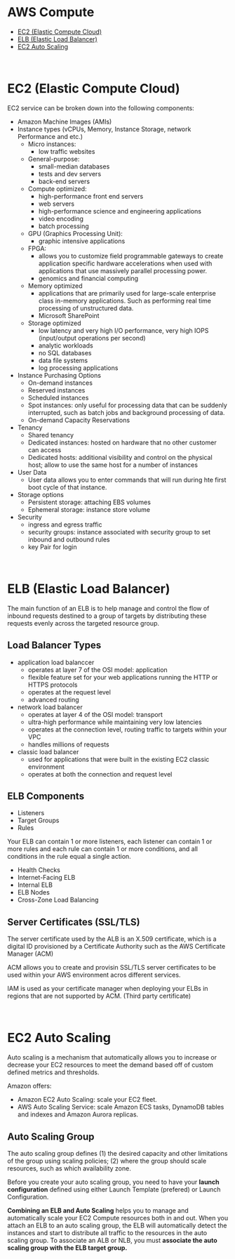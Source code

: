 # AWS Compute

- [EC2 (Elastic Compute Cloud)](#ec2-elastic-compute-cloud)
- [ELB (Elastic Load Balancer)](#elb-elastic-load-balancer)
- [EC2 Auto Scaling](#ec2-auto-scaling)

<br />

# EC2 (Elastic Compute Cloud)

EC2 service can be broken down into the following components:

- Amazon Machine Images (AMIs)
- Instance types (vCPUs, Memory, Instance Storage, network Performance and etc.)
  - Micro instances: 
    - low traffic websites
  - General-purpose: 
    - small-median databases
    - tests and dev servers
    - back-end servers
  - Compute optimized: 
    - high-performance front end servers
    - web servers
    - high-performance science and engineering applications
    - video encoding
    - batch processing
  - GPU (Graphics Processing Unit):
    - graphic intensive applications
  - FPGA:
    - allows you to customize field programmable gateways to create application specific hardware accelerations
    when used with applications that use massively parallel processing power.
    - genomics and financial computing
  - Memory optimized
    - applications that are primarily used for large-scale enterprise class in-memory applications. Such as
    performing real time processing of unstructured data.
    - Microsoft SharePoint
  - Storage optimized
    - low latency and very high I/O performance, very high IOPS (input/output operations per second)
    - analytic workloads
    - no SQL databases
    - data file systems
    - log processing applications
- Instance Purchasing Options
  - On-demand instances
  - Reserved instances
  - Scheduled instances
  - Spot instances: only useful for processing data that can be suddenly interrupted, such as batch jobs and 
  background processing of data.
  - On-demand Capacity Reservations
- Tenancy
  - Shared tenancy
  - Dedicated instances: hosted on hardware that no other customer can access
  - Dedicated hosts: additional visibility and control on the physical host; allow to 
  use the same host for a number of instances
- User Data
  - User data allows you to enter commands that will run during hte first boot cycle of that instance.
- Storage options
  - Persistent storage: attaching EBS volumes
  - Ephemeral storage: instance store volume
- Security
  - ingress and egress traffic
  - security groups: instance associated with security group to set inbound and outbound rules
  - key Pair for login

<br />

# ELB (Elastic Load Balancer)

The main function of an ELB is to help manage and control the flow of inbound requests destined to a group of targets
by distributing these requests evenly across the targeted resource group. 

## Load Balancer Types

- application load balanccer
  - operates at layer 7 of the OSI model: application
  - flexible feature set for your web applications running the HTTP or HTTPS protocols
  - operates at the request level
  - advanced routing
- network load balancer
  - operates at layer 4 of the OSI model: transport
  - ultra-high performance while maintaining very low latencies
  - operates at the connection level, routing traffic to targets within your VPC
  - handles millions of requests
- classic load balancer
  - used for applications that were built in the existing EC2 classic environment
  - operates at both the connection and request level

## ELB Components

- Listeners
- Target Groups
- Rules

Your ELB can contain 1 or more listeners, each listener can contain 1 or more rules and each rule can contain 1 or 
more conditions, and all conditions in the rule equal a single action.

- Health Checks
- Internet-Facing ELB
- Internal ELB
- ELB Nodes
- Cross-Zone Load Balancing

## Server Certificates (SSL/TLS)

The server certificate used by the ALB is an X.509 certificate, which is a digital ID provisioned 
by a Certificate Authority such as the AWS Certificate Manager (ACM)

ACM allows you to create and provisin SSL/TLS server certificates to be used within your AWS environment
acros different services.

IAM is used as your certificate manager when deploying your ELBs in regions that are not supported by ACM. (Third
party certificate)

<br />

# EC2 Auto Scaling

Auto scaling is a mechanism that automatically allows you to increase or decrease your EC2 resources to meet
the demand based off of custom defined metrics and thresholds.

Amazon offers:
- Amazon EC2 Auto Scaling: scale your EC2 fleet.
- AWS Auto Scaling Service: scale Amazon ECS tasks, DynamoDB tables and indexes and Amazon Aurora replicas.

## Auto Scaling Group

The auto scaling group defines (1) the desired capacity and other limitations of the group using scaling policies;
(2) where the group should scale resources, such as which availability zone.

Before you create your auto scaling group, you need to have your **launch configuration** defined using either
Launch Template (prefered) or Launch Configuration.

**Combining an ELB and Auto Scaling** helps you to manage and automatically scale your EC2 Compute resources both
in and out. When you attach an ELB to an auto scaling group, the ELB will automatically detect the instances 
and start to distribute all traffic to the resources in the auto scaling group. To associate an ALB or NLB, you
must **associate the auto scaling group with the ELB target group.**